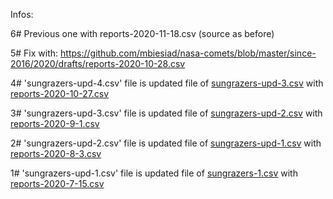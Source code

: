 Infos:

6# Previous one with reports-2020-11-18.csv (source as before)

5# Fix with: https://github.com/mbiesiad/nasa-comets/blob/master/since-2016/2020/drafts/reports-2020-10-28.csv

4# 'sungrazers-upd-4.csv' file is updated file of [sungrazers-upd-3.csv](https://github.com/mbiesiad/soho-comet-discoverers/blob/develop/SOHO/summary/updates/sungrazers-upd-3.csv) with [reports-2020-10-27.csv](https://github.com/mbiesiad/nasa-comets/blob/master/since-2016/2020/drafts/reports-2020-10-27.csv)

3# 'sungrazers-upd-3.csv' file is updated file of [sungrazers-upd-2.csv](https://github.com/mbiesiad/soho-comet-discoverers/blob/develop/SOHO/summary/updates/sungrazers-upd-2.csv) with [reports-2020-9-1.csv](https://github.com/mbiesiad/nasa-comets/blob/develop/since-2016/2020/drafts/reports-2020-9-1.csv)

2# 'sungrazers-upd-2.csv' file is updated file of [sungrazers-upd-1.csv](https://github.com/mbiesiad/soho-comet-discoverers/blob/develop/SOHO/summary/updates/sungrazers-upd-1.csv) with [reports-2020-8-3.csv](https://github.com/mbiesiad/nasa-comets/blob/develop/since-2016/2020/drafts/reports-2020-8-3.csv)

1# 'sungrazers-upd-1.csv' file is updated file of [sungrazers-1.csv](https://github.com/mbiesiad/soho-comet-discoverers/blob/develop/SOHO/summary/sungrazers-1.csv) with [reports-2020-7-15.csv](https://github.com/mbiesiad/nasa-comets/blob/master/since-2016/2020/drafts/reports-2020-7-15.csv)

